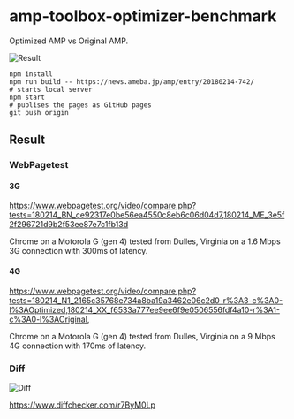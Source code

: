 # amp-toolbox-optimizer-benchmark

Optimized AMP vs Original AMP.

![Result](https://herablog.github.io/amp-toolbox-optimizer-benchmark/result-4g.gif)

```shell
npm install
npm run build -- https://news.ameba.jp/amp/entry/20180214-742/
# starts local server
npm start
# publises the pages as GitHub pages
git push origin
```

## Result
### WebPagetest

#### 3G

https://www.webpagetest.org/video/compare.php?tests=180214_BN_ce92317e0be56ea4550c8eb6c06d04d7,180214_ME_3e5f2f296721d9b2f53ee87e7c1fb13d

Chrome on a Motorola G (gen 4) tested from Dulles, Virginia on a 1.6 Mbps 3G connection with 300ms of latency.

#### 4G

https://www.webpagetest.org/video/compare.php?tests=180214_N1_2165c35768e734a8ba19a3462e06c2d0-r%3A3-c%3A0-l%3AOptimized,180214_XX_f6533a777ee9ee6f9e0506556fdf4a10-r%3A1-c%3A0-l%3AOriginal,

Chrome on a Motorola G (gen 4) tested from Dulles, Virginia on a 9 Mbps 4G connection with 170ms of latency.


### Diff

![Diff](https://herablog.github.io/amp-toolbox-optimizer-benchmark/diff.png)

https://www.diffchecker.com/r7ByM0Lp
